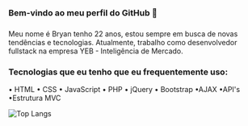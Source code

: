### Bem-vindo ao meu perfil do GitHub 👋
###

Meu nome é Bryan tenho 22 anos, estou sempre em busca de novas tendências e tecnologias. Atualmente, trabalho como desenvolvedor fullstack na empresa YEB - Inteligência de Mercado.

### Tecnologias que eu tenho que eu frequentemente uso:
• HTML
• CSS
• JavaScript
• PHP
• jQuery
• Bootstrap
•AJAX
•API's
•Estrutura MVC

![Top Langs](https://github-readme-stats.vercel.app/api/top-langs/?username=bryanjulio&hide_progress=false&theme=onedark)




